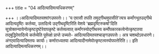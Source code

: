 +++
title = "04 आदित्यादिमत्यधिकरणम्"

+++
।।आदित्यादिमतयश्वांगउपपत्तेः।। 'य एवासौ तपति तमुद्गीथमुपासीते'त्यत्र कर्मांगभूतउद्गीथे आदित्यदृष्टिः कर्तव्या, उतादित्ये उद्गीथदृष्टिरिति वेशये 'ब्रह्मदृष्टिरुकर्षा'दिति सूत्रोक्तन्यायेनोत्कृष्टदृष्टेरेवापकृष्टे कर्तव्यत्वात् कर्मांगस्योद्गीथस्य कर्मोपकारकत्वेनोत्कृष्टतया तद्बुद्धिरेवादित्ये कर्तव्येति पूर्वपक्षे प्राप्ते उच्यते- आदित्यादिमतयश्चाङ्गउपपत्तेः। अत्र चशब्दोऽवधारणे। अंगएवादित्यादिमतयः कार्याः। कर्माराध्यतया आदित्यादीनामेवोत्कृष्टत्वस्योपपत्तेरिति।। इति आदित्यादिमत्यधिकरणम्।।